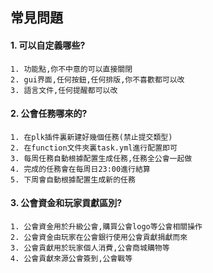 ## 常見問題

#### 1. 可以自定義哪些?

```
1. 功能點,你不中意的可以直接關閉
2. gui界面,任何按鈕,任何排版,你不喜歡都可以改
3. 語言文件,任何提醒都可以改
```

#### 2. 公會任務哪來的?
```
1. 在plk插件裏新建好幾個任務(禁止提交類型)
2. 在function文件夾裏task.yml進行配置即可
3. 每周任務自動根據配置生成任務,任務全公會一起做
4. 完成的任務會在每周日23:00進行結算
5. 下周會自動根據配置生成新的任務
```

#### 3. 公會資金和玩家貢獻區別?
```
1. 公會資金用於升級公會,購買公會logo等公會相關操作
2. 公會資金由玩家在公會銀行使用公會貢獻捐獻而來
3. 公會貢獻用於玩家個人消費,公會商城購物等
4. 公會貢獻來源公會簽到,公會戰等
```
